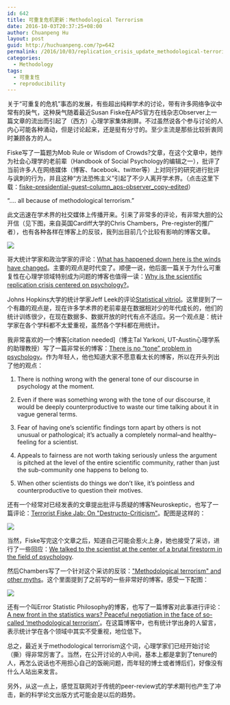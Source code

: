 ```yaml
---
id: 642
title: 可重复危机更新：Methodological Terrorism
date: 2016-10-03T20:37:25+08:00
author: Chuanpeng Hu
layout: post
guid: http://huchuanpeng.com/?p=642
permalink: /2016/10/03/replication_crisis_update_methodological-terrorism/
categories:
  - Methodology
tags:
  - 可重复性
  - reproducibility
---
```

关于“可重复的危机”事态的发展，有些超出纯粹学术的讨论，带有许多网络争议中常有的戾气，这种戾气随着最近Susan Fiske在APS官方在线杂志Observer上一篇文章的流出而引起了（西方）心理学家集体刷屏。不过虽然说各个参与讨论的人内心可能各种涌动，但是讨论起来，还是挺有分寸的。至少主流是那些比较折衷同时兼顾各方的人。

Fiske写了一篇题为Mob Rule or Wisdom of Crowds?文章，在这个文章中，她作为社会心理学的老前辈（Handbook of Social Psychology的编辑之一），批评了当前许多人在网络媒体（博客、facebook、twitter等）上对同行的研究进行批评与讽刺的行为，并且这种“方法恐怖主义”引起了不少人离开学术界。（点击这里下载：[fiske-presidential-guest-column\_aps-observer\_copy-edited](http://huchuanpeng.com/wp-content/uploads/2016/10/Fiske-presidential-guest-column_APS-Observer_copy-edited.pdf)）

“&#8230;. all because of methodological terrorism.”

此文迅速在学术界的社交媒体上传播开来。引来了非常多的评论，有非常大胆的公开信（见下图，来自英国Cardiff大学的Chris Chambers，Pre-register的推广者），也有各种各样在博客上的反驳，我列出目前几个比较有影响的博客文章。

<img src="https://mmbiz.qlogo.cn/mmbiz_jpg/QKCxGmD5IvdT3F8jUu6Xbr8ACC50gukNlvGCYpntyvFU3ktK7gnBujtxYHsTXvvB16zA1HEwyxuUYfQicZxqEmQ/0?wx_fmt=jpeg" data-s="300,640" data-type="jpeg" data-ratio="1.217068645640074" data-w="1078" /> 

哥大统计学家和政治学家的评论：[What has happened down here is the winds have changed](http://andrewgelman.com/2016/09/21/what-has-happened-down-here-is-the-winds-have-changed/)。主要的观点是时代变了。顺便一说，他后面一篇关于为什么可重复性在心理学领域特别成为问题的博客也值得一读：[Why is the scientific replication crisis centered on psychology?](https://statmodeling.stat.columbia.edu/2016/09/22/why-is-the-scientific-replication-crisis-centered-on-psychology/)。

Johns Hopkins大学的统计学家Jeff Leek的评论[Statistical vitriol](http://simplystatistics.org/2016/09/29/statistical-vitriol/)。这里提到了一个有趣的观点是，现在许多学术界的老前辈是在数据相对少的年代成长的，他们的统计训练很少，在现在数据多、数据开放的时代有点不适应。另一个观点是：统计学家在各个学科都不太爱重视，虽然各个学科都在用统计。

我非常喜欢的一个博客[citation needed]（博主Tal Yarkoni, UT-Austin心理学系的助理教授）写了一篇非常长的博客：[There is no “tone” problem in psychology](http://www.talyarkoni.org/blog/2016/10/01/there-is-no-tone-problem-in-psychology/)。作为年轻人，他也知道大家不愿意看太长的博客，所以在开头列出了他的观点：

1. There is nothing wrong with the general tone of our discourse in psychology at the moment.

2. Even if there was something wrong with the tone of our discourse, it would be deeply counterproductive to waste our time talking about it in vague general terms.

3. Fear of having one’s scientific findings torn apart by others is not unusual or pathological; it’s actually a completely normal–and healthy–feeling for a scientist.

4. Appeals to fairness are not worth taking seriously unless the argument is pitched at the level of the entire scientific community, rather than just the sub-community one happens to belong to.

5. When other scientists do things we don’t like, it’s pointless and counterproductive to question their motives.

还有一个经常对已经发表的文章提出批评与质疑的博客Neuroskeptic，也写了一篇评论：[Terrorist Fiske Jab: On "Destructo-Criticism"](http://blogs.discovermagazine.com/neuroskeptic/2016/09/25/fiske-jab-on-methodological-terrorism/)。配图是这样的：

<img src="https://mmbiz.qlogo.cn/mmbiz_png/QKCxGmD5IvdT3F8jUu6Xbr8ACC50gukNFYe9ssbGrMYI1xiaWC5PTqSST1dG0mKo8QdeBAGee2VCdg3kEbJHZKA/0?wx_fmt=png" data-s="300,640" data-type="png" data-ratio="0.8645640074211502" data-w="539" /> 

当然，Fiske写完这个文章之后，知道自己可能会惹火上身，她也接受了采访，进行了一些回应：[We talked to the scientist at the center of a brutal firestorm in the field of psychology](http://uk.businessinsider.com/susan-fiske-methodological-terrorism-qa-2016-9).

然后Chambers写了一个针对这个采访的反驳：["Methodological terrorism" and other myths](http://neurochambers.blogspot.co.uk/2016/09/methodological-terrorism-and-other-myths.html)。这个里面提到了之前写的一些非常好的博客。感受一下配图：

<img src="https://mmbiz.qlogo.cn/mmbiz_jpg/QKCxGmD5IvdT3F8jUu6Xbr8ACC50gukNicgR0hDcB7zqDaX1ImxibRlhTP7QxhXA0oyZ1OcBXtaQDtrvWV0ruOibA/0?wx_fmt=jpeg" data-s="300,640" data-type="jpeg" data-ratio="0.6625" data-w="640" /> 

还有一个叫Error Statistic Philosophy的博客，也写了一篇博客对此事进行评论：<a href="https://errorstatistics.com/2016/10/01/a-new-front-in-the-statistics-wars-peaceful-negotiation-in-the-face-of-so-called-methodological-terrorism/" target="_blank">A new front in the statistics wars? Peaceful negotiation in the face of so-called ‘methodological terrorism’</a>。在这篇博客中，也有统计学出身的人留言，表示统计学在各个领域中其实不受重视，地位低下。

总之，最近关于methodological terrorism这个词，心理学家们已经开始讨论（撕）得非常厉害了。当然，在公开讨论的人中间，基本上都是拿到了tenure的人，再怎么说话也不用担心自己的饭碗问题，而年轻的博士或者博后们，好像没有什么人站出来发言。

另外，从这一点上，感觉互联网对于传统的peer-review式的学术期刊也产生了冲击，新的科学论文出版方式可能会是以后的趋势。

&nbsp;